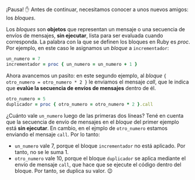 ¡Pausa! :hand: Antes de continuar, necesitamos conocer a unos nuevos amigos: los _bloques_.

Los _bloques_ son **objetos** que representan un mensaje o una secuencia de envíos de mensajes, **sin ejecutar**, lista para ser evaluada cuando corresponda. La palabra con la que se definen los bloques en Ruby es _proc_. Por ejemplo, en este caso le asignamos un _bloque_ a `incrementador`:

```ruby
un_numero = 7
incrementador = proc { un_numero = un_numero + 1 }
```

Ahora avancemos un pasito: en este segundo ejemplo, al _bloque_ `{ otro_numero = otro_numero * 2 }` le enviamos el mensaje _call_, que le indica que **evalúe la secuencia de envíos de mensajes** dentro de él.

```ruby
otro_numero = 5
duplicador = proc { otro_numero = otro_numero * 2 }.call
```

¿Cuánto vale `un_numero` luego de las primeras dos líneas? Tené en cuenta que la secuencia de envío de mensajes en el _bloque_ del primer ejemplo está **sin ejecutar**. En cambio, en el ejmplo de `otro_numero` estamos enviando el mensaje `call`. Por lo tanto: 

* `un_numero` vale 7, porque el bloque `incrementador` no está aplicado. Por tanto, no se le suma 1. 
* `otro_numero` vale 10, porque el bloque `duplicador` se aplica mediante el envío de mensaje `call`, que hace que se ejecute el código dentro del bloque. Por tanto, se duplica su valor. :wink: